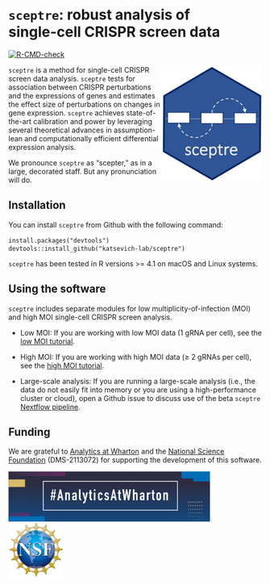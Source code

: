 
<!-- README.md is generated from README.Rmd. Please edit that file -->

# `sceptre`: robust analysis of <br>single-cell CRISPR screen data

<!-- badges: start -->

[![R-CMD-check](https://github.com/Katsevich-Lab/sceptre/workflows/R-CMD-check/badge.svg)](https://github.com/Katsevich-Lab/sceptre/actions)

<!-- badges: end -->

<img src="man/figures/hex.jpg" align="right" width="200"/>

`sceptre` is a method for single-cell CRISPR screen data analysis.
`sceptre` tests for association between CRISPR perturbations and the
expressions of genes and estimates the effect size of perturbations on
changes in gene expression. `sceptre` achieves state-of-the-art
calibration and power by leveraging several theoretical advances in
assumption-lean and computationally efficient differential expression
analysis.

We pronounce `sceptre` as “scepter,” as in a large, decorated staff. But
any pronunciation will do.

## Installation

You can install `sceptre` from Github with the following command:

    install.packages("devtools")
    devtools::install_github("katsevich-lab/sceptre")

`sceptre` has been tested in R versions \>= 4.1 on macOS and Linux
systems.

## Using the software

`sceptre` includes separate modules for low multiplicity-of-infection
(MOI) and high MOI single-cell CRISPR screen analysis.

- Low MOI: If you are working with low MOI data (1 gRNA per cell), see
  the [low MOI
  tutorial](https://katsevich-lab.github.io/sceptre/articles/lowmoi_tutorial.html).

- High MOI: If you are working with high MOI data ($\geq$ 2 gRNAs per
  cell), see the [high MOI
  tutorial](https://katsevich-lab.github.io/sceptre/articles/highmoi_tutorial.html).

- Large-scale analysis: If you are running a large-scale analysis (i.e.,
  the data do not easily fit into memory or you are using a
  high-performance cluster or cloud), open a Github issue to discuss use
  of the beta `sceptre` [Nextflow
  pipeline](https://github.com/timothy-barry/sceptre-pipeline).

## Funding

We are grateful to [Analytics at
Wharton](https://analytics.wharton.upenn.edu/) and the [National Science
Foundation](https://www.nsf.gov/) (DMS-2113072) for supporting the
development of this software.

<img src="man/figures/wharton_analytics.png" align="center" width="400"/>
    <img src="man/figures/nsf.jpeg" align="center" width="109"/>
